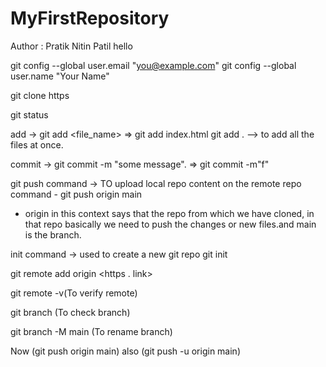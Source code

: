# MyFirstRepository
Author : Pratik Nitin Patil hello



git config --global user.email "you@example.com"
git config --global user.name "Your Name"

git clone https

git status

add -> git add <file_name> => git add index.html
git add . --> to add all the files at once.

commit -> git commit -m "some message". => git commit -m"f"

git push command -> TO upload local repo content on the remote repo
command - git push origin main
- origin in this context says that the repo from which we have cloned, in that repo basically we need to push the changes or new files.and main is the branch.

init command -> used to create a new git repo
git init

git remote add origin <https . link>

git remote -v(To verify remote)

git branch (To check branch)

git branch -M main (To rename branch)

Now (git push origin main) also (git push -u origin main)